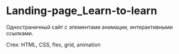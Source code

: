 # Landing-page_Learn-to-learn

Одностраничный сайт с элементами анимации, интерактивными ссылками.

Стек: HTML, CSS, flex, grid, animation
